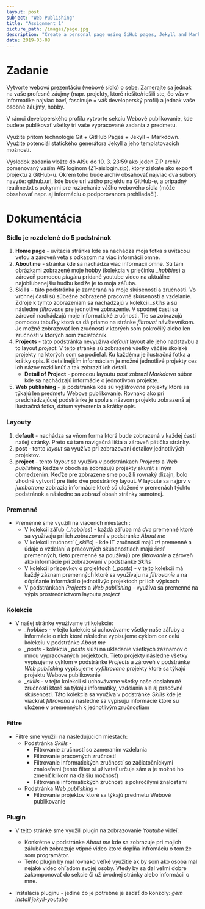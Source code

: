 ```yaml
---
layout: post
subject: "Web Publishing"
title: "Assignment 1"
picture_path: /images/page.jpg
description: "Create a personal page using GiHub pages, Jekyll and Markdown."
date: 2019-03-08
---
```


# Zadanie

Vytvorte webovú prezentáciu (webové sídlo) o sebe. Zamerajte sa jednak na vaše profesné záujmy (napr. projekty, ktoré riešite/riešili ste, čo vás v informatike najviac baví, fascinuje = váš developerský profil) a jednak vaše osobné záujmy, hobby.

V rámci developerského profilu vytvorte sekciu Webové publikovanie, kde budete publikovať všetky tri vaše vypracované zadania z predmetu.

Využite pritom technológie Git + GitHub Pages + Jekyll + Markdown. Využite potenciál statického generátora Jekyll a jeho templatovacích možností.

Výsledok zadania vložte do AISu do 10. 3. 23:59 ako jeden ZIP archív pomenovaný vaším AIS loginom (Z1-aislogin.zip), ktorý získate ako export projektu z GitHub-u. Okrem toho bude archív obsahovať najviac dva súbory navyše: github.url, kde bude url vášho projektu na GitHub-e, a prípadný readme.txt s pokynmi pre rozbehanie vášho webového sídla (môže obsahovať napr. aj informáciu o podporovanom prehliadači).

# Dokumentácia

### Sídlo je rozdelené do 5 podstránok

1. **Home page** - uvítacia stránka kde sa nachádza moja fotka s uvitácou vetou a zároveň veta s odkazom na viac informácii omne.
2. **About me** - stránka kde sa nachádza viac informácii omne. Sú tam obrázkami zobrazené moje hobby (kolekcia v priečinku *_hobbies*) a zároveň pomocou *pluginu* pridané youtube video na aktuálne najobľubenejšiu hudbu keďže je to moja záľuba.
3. **Skills** - táto podstránka je zameraná na moje skúsenosti a zrućnosti. Vo vrchnej časti sú súbežne zobrazené pracovné skúsenosti a vzdelanie. Zdroje k týmto zobrazeniam sa nachádzajú v kolekcii *_skills* a sú následne *filtrovane* pre jednotlive zobrazenie. V spodnej časti sa zároveň nachádzajú moje informatické zručnosti. Tie sa zobrazujú pomocou tabuľky ktorá sa dá priamo na stránke *filtrovať* návštevníkom. Je možné zobrazovať len zrućnosti v ktorých som pokročilý alebo len zrućnosti v ktorých som začiatočník.
4. **Projects** - táto podstránka nevyužíva *default* layout ale jeho nadstavbu a to layout *project*. V tejto stránke sú zobrazené všetky väčšie školské projekty na ktorých som sa podieľal. Ku každému je ilustračná fotka a krátky opis. K detailnejším informáciam je možné jednotlivé projekty cez ich názov rozkliknúť a tak zobraziť ich detail.
	* **Detail of Project** - pomocou layoutu *post* zobrazí *Markdown* súbor kde sa nachádzajú informácie o jednotlivom projekte.
5. **Web publishing** - je podstránka kde sú *vyfiltrovane* projekty ktoré sa týkajú len predmetu Webove publikovanie. Rovnako ako pri predchádzajúcej podstránke je spolu s názvom projektu zobrazená aj ilustračná fotka, dátum vytvorenia a krátky opis.

### Layouty

1. **default** - nachádza sa vňom forma ktorá bude zobrazená v každej ćasti našej stránky. Preto sú tam navigačná lišta a zároveň pätička stránky.
2. **post** - tento *layout* sa využíva pri zobrazovaní detailov jednotlivých projektov.
3. **project** - tento *layout* sa využíva v podstránkach *Projects* a *Web publishing* keďže v oboch sa zobrazujú projekty akurát s iným obmedzením. Keďže pre zobrazene sme použili rovnaký dizajn, bolo vhodné vytvoriť pre tieto dve podstránky layout. V layoute sa najprv v *jumbotrone* zobrazia informácie ktoré sú uložené v premenách týchto podstránok a následne sa zobrazí obsah stránky samotnej.

### Premenné
* Premenné sme využili na viacerích miestach :
	* V kolekcii záľub (*_hobbies*) - každá záľuba má *dve* premenné ktoré sa využívaju pri ich zobrazovaní v podstránke *About me*
	* V kolekcii zrućností (*_skills*) - kde IT zručnosti majú *tri* premenné a údaje o vzdelaní a pracovných skúsenostiach majú *šesť* premenných, tieto premenné sa pouźívajú pre *filtrovanie* a zároveň ako informácie pri zobrazovaní v podstránke *Skills*
	* V kolekcii príspevkov o projektoch (*_posts*) - v tejto kolekcii má každý záznam premenných ktoré sa využívaju na *filtrovanie* a na dópĺňanie informácií o jednotlivýc projektoch pri ich výpisoch
	* V podstránkach *Projects* a *Web publishing* - využíva sa premenné na výpis prostredníctvom layoutu *project*

### Kolekcie
* V našej stránke vyuźívame tri kolekcie:
	* *_hobbies* - v tejto kolekcie si uchovávame všetky naše záľuby a informácie o nich ktoré následne vypisujeme cyklom cez celú kolekciu v podstránke *About me*
	* *_posts* - kolekcia *_posts* slúži na ukladanie všetkých záznamov o mnou vypracovaných projektoch. Tieto projekty následne všetky vypisujeme cyklom v podstránke *Projects* a zároveň v podstránke *Web publishing* vypisujeme *vyfiltrovane* projekty ktoré sa týkajú projektu Webove publikovanie
	* *_skills* - v tejto kolekcii si uchovávame všetky naše dosiahnuté zručnosti ktoré sa týkajú informatiky, vzdelania ale aj pracóvné skúsenosti. Táto kolekcia sa využíva v podstránke *Skills* kde je viackrát *filtrovana* a nasledne sa vypisuju informácie ktoré su uložené v premenných k jednotlivým zručnostiam

### Filtre 
* Filtre sme využili na nasledujúcich miestach:
	* Podstránka *Skills* -
		* Filtrovanie zručností so zameraním vzdelania
		* Filtrovanie pracovných zručností 
		* Filtrovanie informatických zručností so začiatočníckymi znalosťami (tento filter si uživateľ určuje sám a je možné ho zmeniť klikom na ďalšiu možnosť)
		* Filtrovanie informatických zručností s pokročilými znalosťami
	* Podstránka *Web publishing* -
		* Filtrovanie projektov ktoré sa týkajú predmetu Webové publikovanie

### Plugin
* V tejto stránke sme využili plugin na zobrazovanie *Youtube* videí:
	* Konkrétne v podstránke *About me* kde sa zobrazuje pri mojich záľubách zobrazuje vtipné video ktoré dopĺňa infromáciu o tom že som programátor.
	* Tento plugin by mal rovnako veľké využitie ak by som ako osoba mal nejaké video ohľadom svojej osoby. Vtedy by sa dal veľmi dobre zakomponovať do sekcie či už úvodnej stránky alebo informácii o mne.

* Inštalácia pluginu - jediné čo je potrebné je zadať do konzoly: *gem install jekyll-youtube*
